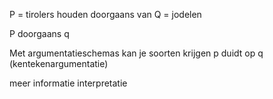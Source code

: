 P = tirolers
houden doorgaans van
Q = jodelen


P doorgaans q


Met argumentatieschemas kan je soorten krijgen
p duidt op q (kentekenargumentatie)




meer informatie interpretatie
